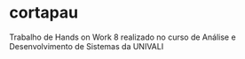 # cortapau
Trabalho de Hands on Work 8 realizado no curso de Análise e Desenvolvimento de Sistemas da UNIVALI


